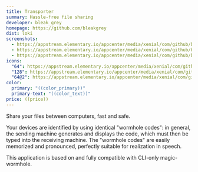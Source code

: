 ```yaml
---
title: Transporter
summary: Hassle-free file sharing
developer: bleak_grey
homepage: https://github.com/bleakgrey
dist: loki
screenshots:
  - https://appstream.elementary.io/appcenter/media/xenial/com/github/bleakgrey.transporter.desktop/4DD4810CE0F35CC35C7497DC419FD576/screenshots/image-1_orig.png
  - https://appstream.elementary.io/appcenter/media/xenial/com/github/bleakgrey.transporter.desktop/4DD4810CE0F35CC35C7497DC419FD576/screenshots/image-2_orig.png
  - https://appstream.elementary.io/appcenter/media/xenial/com/github/bleakgrey.transporter.desktop/4DD4810CE0F35CC35C7497DC419FD576/screenshots/image-3_orig.png
icons:
  "64": https://appstream.elementary.io/appcenter/media/xenial/com/github/bleakgrey.transporter.desktop/4DD4810CE0F35CC35C7497DC419FD576/icons/64x64/com.github.bleakgrey.transporter_com.github.bleakgrey.transporter.png
  "128": https://appstream.elementary.io/appcenter/media/xenial/com/github/bleakgrey.transporter.desktop/4DD4810CE0F35CC35C7497DC419FD576/icons/128x128/com.github.bleakgrey.transporter_com.github.bleakgrey.transporter.png
  "64@2": https://appstream.elementary.io/appcenter/media/xenial/com/github/bleakgrey.transporter.desktop/4DD4810CE0F35CC35C7497DC419FD576/icons/64x64@2/com.github.bleakgrey.transporter_com.github.bleakgrey.transporter.png
color:
  primary: "((color_primary))"
  primary-text: "((color_text))"
price: ((price))
---
```


<p>Share your files between computers, fast and safe.</p>
<p>Your devices are identified by using identical &quot;wormhole codes&quot;: in general, the sending machine generates and displays the code, which must then be typed into the receiving machine. The &quot;wormhole codes&quot; are easily memorized and pronounced, perfectly suitable for realization in speech.</p>
<p>This application is based on and fully compatible with CLI-only magic-wormhole.</p>